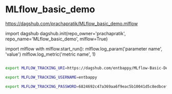 # MLflow_basic_demo


https://dagshub.com/prachapratik/MLflow_basic_demo.mlflow

import dagshub
dagshub.init(repo_owner='prachapratik', repo_name='MLflow_basic_demo', mlflow=True)

import mlflow
with mlflow.start_run():
  mlflow.log_param('parameter name', 'value')
  mlflow.log_metric('metric name', 1)


```bash

export MLFLOW_TRACKING_URI=https://dagshub.com/entbappy/MLflow-Basic-Demo.mlflow

export MLFLOW_TRACKING_USERNAME=entbappy 

export MLFLOW_TRACKING_PASSWORD=6824692c47a369aa6f9eac5b10041d5c8edbcef0


```



